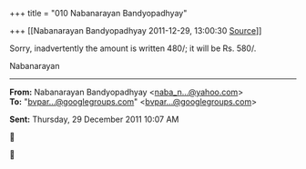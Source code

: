 +++
title = "010 Nabanarayan Bandyopadhyay"

+++
[[Nabanarayan Bandyopadhyay	2011-12-29, 13:00:30 [Source](https://groups.google.com/g/bvparishat/c/PtXBk9n3yzQ)]]



Sorry, inadvertently the amount is written 480/; it will be Rs. 580/.

Nabanarayan  

  

------------------------------------------------------------------------

**From:** Nabanarayan Bandyopadhyay \<[naba_n...@yahoo.com]()\>  
**To:** "[bvpar...@googlegroups.com]()" \<[bvpar...@googlegroups.com]()\>  

**Sent:** Thursday, 29 December 2011 10:07 AM





